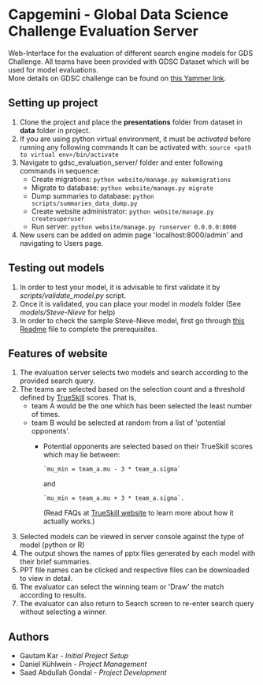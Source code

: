 # Capgemini - Global Data Science Challenge Evaluation Server
Web-Interface for the evaluation of different search engine models for GDS Challenge. All teams have been provided with GDSC Dataset which will be used for model evaluations.  
More details on GDSC challenge can be found on [this Yammer link](https://www.yammer.com/capgemini.com/#/threads/inGroup?type=in_group&feedId=13438430&view=all).

## Setting up project
1. Clone the project and place the __presentations__ folder from dataset in __data__ folder in project.
2. If you are using python virtual environment, it must be _activated_ before running any following commands
 It can be activated with:
 `source <path to virtual env>/bin/activate`
3. Navigate to gdsc_evaluation_server/ folder and enter following commands in sequence:
    * Create migrations:
            `python website/manage.py makemigrations`
    * Migrate to database:
            `python website/manage.py migrate`
    * Dump summaries to database:
            `python scripts/summaries_data_dump.py`
    * Create website administrator:
            `python website/manage.py createsuperuser`
    * Run server:
            `python website/manage.py runserver 0.0.0.0:8000`
4. New users can be added on admin page 'localhost:8000/admin' and navigating to Users page.


## Testing out models
1. In order to test your model, it is advisable to first validate it by _scripts/validate_model.py_ script. 
2. Once it is validated, you can place your model in _models_ folder (See _models/Steve-Nieve_ for help)
3. In order to check the sample Steve-Nieve model, first go through [this Readme](https://github.com/dkuehlwein/capgemini-gdsc/blob/master/models/Steve-Nieve/README.md) file to complete the prerequisites. 

## Features of website
1. The evaluation server selects two models and search according to the provided search query. 
2. The teams are selected based on the selection count and a threshold defined by [TrueSkill](https://www.microsoft.com/en-us/research/project/trueskill-ranking-system/?from=http%3A%2F%2Fresearch.microsoft.com%2Fen-us%2Fprojects%2Ftrueskill) scores. That is, 
    * team A would be the one which has been selected the least number of times.
    * team B would be selected at random from a list of 'potential opponents'. 
        * Potential opponents are selected based on their TrueSkill scores which may lie between: 
            
              `mu_min = team_a.mu - 3 * team_a.sigma` 
             
             and 
             
              `mu_min = team_a.mu + 3 * team_a.sigma`. 
             
          (Read FAQs at [TrueSkill website](https://www.microsoft.com/en-us/research/project/trueskill-ranking-system/?from=http%3A%2F%2Fresearch.microsoft.com%2Fen-us%2Fprojects%2Ftrueskill) to learn more about how it actually works.)
3. Selected models can be viewed in server console against the type of model (python or R)  
4. The output shows the names of pptx files generated by each model with their brief summaries. 
5. PPT file names can be clicked and respective files can be downloaded to view in detail.
6. The evaluator can select the winning team or 'Draw' the match according to results.
7. The evaluator can also return to Search screen to re-enter search query without selecting a winner.


## Authors 
* Gautam Kar - _Initial Project Setup_
* Daniel Kühlwein - _Project Management_
* Saad Abdullah Gondal - _Project Development_

